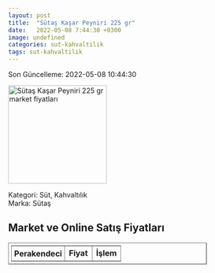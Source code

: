 ```yaml
---
layout: post
title:  "Sütaş Kaşar Peyniri 225 gr"
date:   2022-05-08 7:44:30 +0300
image: undefined
categories: sut-kahvaltilik
tags: sut-kahvaltilik
---
```


Son Güncelleme: 2022-05-08 10:44:30

<img src="undefined" width="200" alt="Sütaş Kaşar Peyniri 225 gr market fiyatları" />

Kategori: Süt, Kahvaltılık
<br />
Marka: Sütaş

<h2>Market ve Online Satış Fiyatları</h2>

<table border="1" style="padding: 5px;width:80%;">
  <tr>
    <td style="padding: 5px;"><strong>Perakendeci</strong></td>
    <td><strong>Fiyat</strong></td>
    <td><strong>İşlem</strong></td>
  </tr>
  
</table>
